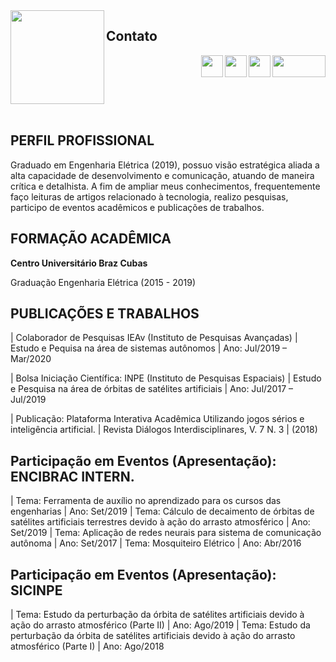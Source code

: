 
<img align="left" width="150" height="150" src="https://avatars2.githubusercontent.com/u/59963253?s=460&amp;u=7323bedc1340e20783e611ce1f8061503281255f&amp;v=4">

## Contato
<a href="mailto:rodolfoshimotsu@gmail.com?subject=contato_curriculo">
  <img align="right" width="85" height="35" src="https://ssl.gstatic.com/ui/v1/icons/mail/rfr/logo_gmail_lockup_default_1x.png"><a/>
  
<a href="https://www.facebook.com/slyu89/">
  <img align="right" width="35" height="35" src="https://facebookbrand.com/wp-content/uploads/2019/04/f_logo_RGB-Hex-Blue_512.png?w=512&amp;h=512"><a/>
  
<a href="https://www.linkedin.com/in/rodolfo-lyu-shimotsu-127860179/">
  <img align="right" width="35" height="35" src="https://content.linkedin.com/content/dam/me/business/en-us/amp/brand-site/v2/bg/LI-Bug.svg.original.svg"><a/>

<a href="https://github.com/shimotsulyu">
  <img align="right" width="35" height="35" src="https://github.githubassets.com/images/modules/logos_page/GitHub-Mark.png"><a/>
<br clear="left"/>
<br clear="right"/>

## PERFIL PROFISSIONAL
Graduado em Engenharia Elétrica (2019), possuo visão estratégica aliada a alta capacidade de desenvolvimento e comunicação, atuando de maneira crítica e detalhista.
A fim de ampliar meus conhecimentos, frequentemente faço leituras de artigos relacionado à tecnologia, realizo pesquisas, participo de eventos acadêmicos e publicações de trabalhos.

## FORMAÇÃO ACADÊMICA
**Centro Universitário Braz Cubas**

Graduação Engenharia Elétrica (2015 - 2019)

## PUBLICAÇÕES E TRABALHOS
| Colaborador de Pesquisas IEAv (Instituto de Pesquisas Avançadas) | Estudo e Pequisa na área de sistemas autônomos | Ano: Jul/2019 – Mar/2020

| Bolsa Iniciação Científica: INPE (Instituto de Pesquisas Espaciais) | Estudo e Pesquisa na área de órbitas de satélites artificiais | Ano: Jul/2017 – Jul/2019

| Publicação: Plataforma Interativa Acadêmica Utilizando jogos sérios e inteligência artificial. | Revista Diálogos Interdisciplinares, V. 7 N. 3 | (2018)

## Participação em Eventos (Apresentação): ENCIBRAC INTERN.
| Tema: Ferramenta de auxílio no aprendizado para os cursos das engenharias | Ano: Set/2019
| Tema: Cálculo de decaimento de órbitas de satélites artificiais terrestres devido à ação do arrasto atmosférico | Ano: Set/2019
| Tema: Aplicação de redes neurais para sistema de comunicação autônoma | Ano: Set/2017
| Tema: Mosquiteiro Elétrico | Ano: Abr/2016

## Participação em Eventos (Apresentação): SICINPE
| Tema: Estudo da perturbação da órbita de satélites artificiais devido à ação do arrasto atmosférico (Parte II) | Ano: Ago/2019
| Tema: Estudo da perturbação da órbita de satélites artificiais devido à ação do arrasto atmosférico (Parte I) | Ano: Ago/2018
